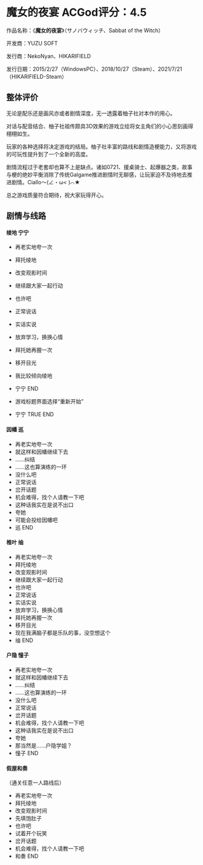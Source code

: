# 魔女的夜宴 ACGod评分：4.5

作品名称：《**魔女的夜宴**》（サノバウィッチ、Sabbat of the Witch）

开发商：YUZU SOFT

发行商：NekoNyan、HIKARIFIELD

发行日期：2015/2/27（WindowsPC）、2018/10/27（Steam）、2021/7/21（HIKARIFIELD-Steam）

## 整体评价

无论是配乐还是画风亦或者剧情深度，无一透露着柚子社对本作的用心。

对话与配音结合、柚子社祖传颇具3D效果的游戏立绘将女主角们的小心思刻画得栩栩如生。

玩家的各种选择将决定游戏的结局。柚子社丰富的路线和剧情造梗能力，又将游戏的可玩性提升到了一个全新的高度。

剧情流程过于老套却也算不上是缺点。诸如0721、援桌骑士、起爆器之类，故事与梗的绝妙平衡消除了传统Galgame推进剧情时无聊感，让玩家迫不及待地去推进剧情。Ciallo～(∠・ω< )⌒★

总之游戏质量符合期待，祝大家玩得开心。



## 剧情与线路

#### 绫地 宁宁

- 再老实地夸一次
- 拜托绫地
- 改变观影时间
- 继续跟大家一起行动
- 也许吧
- 正常说话
- 实话实说
- 放弃学习，换换心情
- 拜托她再握一次
- 移开目光
- 我比较倾向绫地
- 宁宁 END

- 游戏标题界面选择“重新开始”
- 宁宁 TRUE END

#### 因幡 巡

- 再老实地夸一次
- 就这样和因幡继续下去
- ……纠结
- ……这也算演练的一环
- 没什么吧
- 正常说话
- 岔开话题
- 机会难得，找个人请教一下吧
- 这种话我实在是说不出口
- 夸她
- 可能会投给因幡吧
- 巡 END

#### 椎叶 䌷

- 再老实地夸一次
- 拜托绫地
- 改变观影时间
- 继续跟大家一起行动
- 也许吧
- 正常说话
- 实话实说
- 放弃学习，换换心情
- 拜托她再握一次
- 移开目光
- 现在我满脑子都是乐队的事，没空想这个
- 䌷 END

#### 户隐 憧子

- 再老实地夸一次
- 就这样和因幡继续下去
- ……纠结
- ……这也算演练的一环
- 没什么吧
- 正常说话
- 岔开话题
- 机会难得，找个人请教一下吧
- 这种话我实在是说不出口
- 夸她
- 那当然是……户隐学姐？
- 憧子 END

#### 假屋和奏

（通关任意一人路线后）

- 再老实地夸一次
- 拜托绫地
- 改变观影时间
- 先填饱肚子
- 也许吧
- 试着开个玩笑
- 岔开话题
- 机会难得，找个人请教一下吧
- 和奏 END